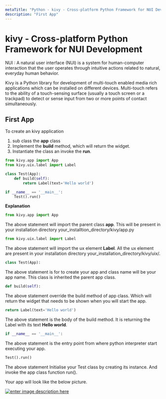 ```yaml
---
metaTitle: "Python - kivy - Cross-platform Python Framework for NUI Development"
description: "First App"
---
```


# kivy - Cross-platform Python Framework for NUI Development


NUI : A natural user interface (NUI) is a system for human-computer interaction that the user operates through intuitive actions related to natural, everyday human behavior.

Kivy is a Python library for development of multi-touch enabled media rich applications which can be installed on different devices. Multi-touch refers to the ability of a touch-sensing surface (usually a touch screen or a trackpad) to detect or sense input from two or more points of contact simultaneously.



## First App


To create an kivy application

1. sub class the **app** class
1. Implement the **build** method, which will return the widget.
1. Instantiate the class an invoke the **run**.

```py
from kivy.app import App
from kivy.uix.label import Label

class Test(App):
    def build(self):
        return Label(text='Hello world')

if __name__ == '__main__':
    Test().run()

```

**Explanation**

```py
from kivy.app import App

```

The above statement will import the parent class **app**. This will be present in your installation directory your_installtion_directory/kivy/app.py

```py
from kivy.uix.label import Label

```

The above statement will import the ux element **Label**. All the ux element are present in your installation directory your_installation_directory/kivy/uix/.

```py
class Test(App):

```

The above statement is for to create your app and class name will be your app name. This class is inherited the parent app class.

```py
def build(self):

```

The above statement override the build method of app class. Which will return the widget that needs to be shown when you will start the app.

```py
return Label(text='Hello world')

```

The above statement is the body of the build method. It is returning the Label with its text **Hello world**.

```py
if __name__ == '__main__':

```

The above statement is the entry point from where python interpreter start executing your app.

```py
Test().run()

```

The above statement Initialise your Test class by creating its instance. And invoke the app class function run().

Your app will look like the below picture.

[<img src="https://i.stack.imgur.com/CnCNj.png" alt="enter image description here" />](https://i.stack.imgur.com/CnCNj.png)

